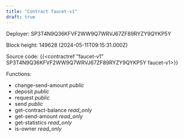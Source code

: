 ```yaml
---
title: "Contract faucet-v1"
draft: true
---
```

Deployer: SP3T4N9Q36KFVF2WW9Q7WRVJ67ZF89RYZY9QYKP5Y


 



Block height: 149628 (2024-05-11T09:15:31.000Z)

Source code: {{<contractref "faucet-v1" SP3T4N9Q36KFVF2WW9Q7WRVJ67ZF89RYZY9QYKP5Y faucet-v1>}}

Functions:

* change-send-amount _public_
* deposit _public_
* request _public_
* send _public_
* get-contract-balance _read_only_
* get-send-amount _read_only_
* get-statistics _read_only_
* is-owner _read_only_
